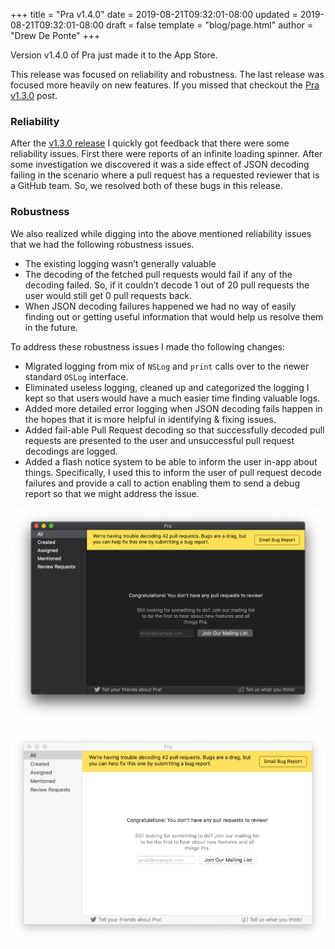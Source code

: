 +++
title = "Pra v1.4.0"
date = 2019-08-21T09:32:01-08:00
updated = 2019-08-21T09:32:01-08:00
draft = false
template = "blog/page.html"
author = "Drew De Ponte"
+++

Version v1.4.0 of Pra just made it to the App Store. 

This release was focused on reliability and robustness. The last release was focused more heavily on new features. If you missed that checkout the [Pra v1.3.0](/blog/pra-v1-3-0-released) post.

### Reliability

After the [v1.3.0 release](/blog/pra-v1-3-0-released) I quickly got feedback that there were some reliability issues. First there were reports of an infinite loading spinner. After some investigation we discovered it was a side effect of JSON decoding failing in the scenario where a pull request has a requested reviewer that is a GitHub team. So, we resolved both of these bugs in this release.

### Robustness

We also realized while digging into the above mentioned reliability issues that we had the following robustness issues.

- The existing logging wasn’t generally valuable
- The decoding of the fetched pull requests would fail if any of the decoding failed. So, if it couldn’t decode 1 out of 20 pull requests the user would still get 0 pull requests back.
- When JSON decoding failures happened we had no way of easily finding out or getting useful information that would help us resolve them in the future.

To address these robustness issues I made tho following changes:

- Migrated logging from mix of `NSLog` and `print` calls over to the newer standard `OSLog` interface.
- Eliminated useless logging, cleaned up and categorized the logging I kept so that users would have a much easier time finding valuable logs.
- Added more detailed error logging when JSON decoding fails happen in the hopes that it is more helpful in identifying & fixing issues.
- Added fail-able Pull Request decoding so that successfully decoded pull requests are presented to the user and unsuccessful pull request decodings are logged.
- Added a flash notice system to be able to inform the user in-app about things. Specifically, I used this to inform the user of pull request decode failures and provide a call to action enabling them to send a debug report so that we might address the issue.

![Pra - Decoding Failure Flash Dark Mode](decoding_failure_flash_dark_mode.png)

![Pra - Decoding Failure Flash Light Mode](decoding_failure_flash_light_mode.png)

